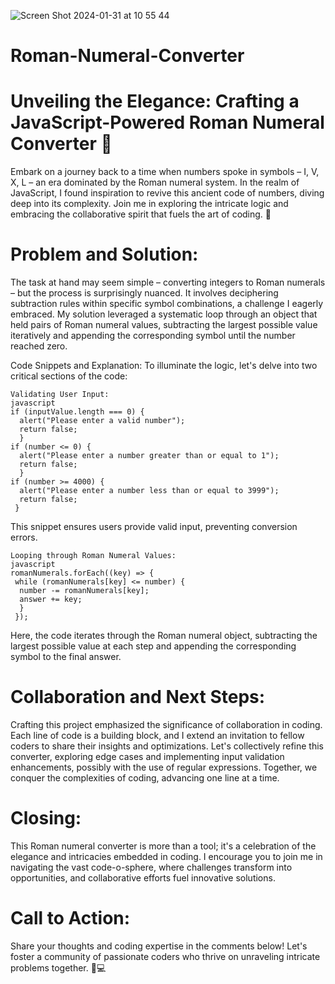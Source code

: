 ![Screen Shot 2024-01-31 at 10 55 44](https://github.com/ayuboketch/Roman-Numeral-Converter/assets/17433791/f005b3bd-f1f8-4fd9-ad30-93bd7a386c7c)

# Roman-Numeral-Converter
# Unveiling the Elegance: Crafting a JavaScript-Powered Roman Numeral Converter 🌟
Embark on a journey back to a time when numbers spoke in symbols – I, V, X, L – an era dominated by the Roman numeral system. In the realm of JavaScript, I found inspiration to revive this ancient code of numbers, diving deep into its complexity. Join me in exploring the intricate logic and embracing the collaborative spirit that fuels the art of coding. 🚀

# Problem and Solution:
The task at hand may seem simple – converting integers to Roman numerals – but the process is surprisingly nuanced. It involves deciphering subtraction rules within specific symbol combinations, a challenge I eagerly embraced. My solution leveraged a systematic loop through an object that held pairs of Roman numeral values, subtracting the largest possible value iteratively and appending the corresponding symbol until the number reached zero.

Code Snippets and Explanation:
To illuminate the logic, let's delve into two critical sections of the code:

    Validating User Input:
    javascript
    if (inputValue.length === 0) {
      alert("Please enter a valid number");
      return false;
      }
    if (number <= 0) {
      alert("Please enter a number greater than or equal to 1");
      return false;
      }
    if (number >= 4000) {
      alert("Please enter a number less than or equal to 3999");
      return false;
     }

This snippet ensures users provide valid input, preventing conversion errors.

    Looping through Roman Numeral Values:
    javascript
    romanNumerals.forEach((key) => {
     while (romanNumerals[key] <= number) {
      number -= romanNumerals[key];
      answer += key;
      }
     });

Here, the code iterates through the Roman numeral object, subtracting the largest possible value at each step and appending the corresponding symbol to the final answer.

# Collaboration and Next Steps:
Crafting this project emphasized the significance of collaboration in coding. Each line of code is a building block, and I extend an invitation to fellow coders to share their insights and optimizations. Let's collectively refine this converter, exploring edge cases and implementing input validation enhancements, possibly with the use of regular expressions. Together, we conquer the complexities of coding, advancing one line at a time.

# Closing:
This Roman numeral converter is more than a tool; it's a celebration of the elegance and intricacies embedded in coding. I encourage you to join me in navigating the vast code-o-sphere, where challenges transform into opportunities, and collaborative efforts fuel innovative solutions.

# Call to Action:
Share your thoughts and coding expertise in the comments below! Let's foster a community of passionate coders who thrive on unraveling intricate problems together. 🤝💻

